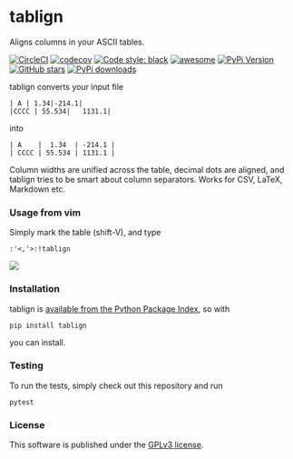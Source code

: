 # tablign

Aligns columns in your ASCII tables.

[![CircleCI](https://img.shields.io/circleci/project/github/nschloe/tablign/master.svg?style=flat-square)](https://circleci.com/gh/nschloe/tablign/tree/master)
[![codecov](https://img.shields.io/codecov/c/github/nschloe/tablign.svg?style=flat-square)](https://codecov.io/gh/nschloe/tablign)
[![Code style: black](https://img.shields.io/badge/code%20style-black-000000.svg?style=flat-square)](https://github.com/psf/black)
[![awesome](https://img.shields.io/badge/awesome-yes-brightgreen.svg?style=flat-square)](https://github.com/nschloe/tablign)
[![PyPi Version](https://img.shields.io/pypi/v/tablign.svg?style=flat-square)](https://pypi.python.org/pypi/tablign)
[![GitHub stars](https://img.shields.io/github/stars/nschloe/tablign.svg?style=flat-square&logo=github&label=Stars&logoColor=white)](https://github.com/nschloe/tablign)
[![PyPi downloads](https://img.shields.io/pypi/dm/tablign.svg?style=flat-square)](https://pypistats.org/packages/tablign)

tablign converts your input file
```
| A | 1.34|-214.1|
|CCCC | 55.534|   1131.1|
```
into
```
| A    |  1.34  | -214.1 |
| CCCC | 55.534 | 1131.1 |
```
Column widths are unified across the table, decimal dots are aligned, and tablign tries
to be smart about column separators. Works for CSV, LaTeX, Markdown etc.

### Usage from vim

Simply mark the table (shift-V), and type
```
:'<,'>:!tablign
```

![](https://nschloe.github.io/tablign/tty-capture.gif)

### Installation

tablign is [available from the Python Package
Index](https://pypi.python.org/pypi/tablign/), so with
```
pip install tablign
```
you can install.

### Testing

To run the tests, simply check out this repository and run
```
pytest
```

### License
This software is published under the [GPLv3 license](https://www.gnu.org/licenses/gpl-3.0.en.html).
